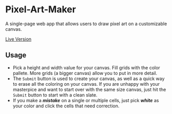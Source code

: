 # Pixel-Art-Maker
A single-page web app that allows users to draw pixel art on a customizable canvas.

[Live Version]( https://sumanhakki.github.io/pixel-art-maker/)

## Usage
- Pick a height and width value for your canvas. Fill grids with the color pallete. More grids (a bigger canvas) allow you to put in more detail.
- The ` Submit ` button is used to create your canvas, as well as a quick way to erase all the coloring on your canvas. If you are unhappy with your masterpice and want to start over with the same size canvas, just hit the ` Submit ` button to start with a clean slate.
- If you make a **_mistake_** on a single or multiple cells, just pick **_white_** as your color and click the cells that need correction. 